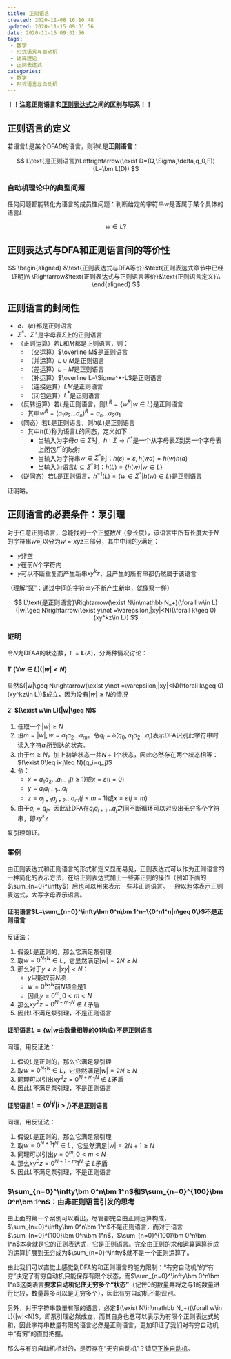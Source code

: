 ```yaml
---
title: 正则语言
created: 2020-11-08 16:16:48
updated: 2020-11-15 09:31:56
date: 2020-11-15 09:31:56
tags: 
 - 数学
 - 形式语言与自动机
 - 计算理论
 - 正则表达式
categories: 
 - 数学
 - 形式语言与自动机
---
```


**！！注意正则语言和[正则表达式](./正则表达式.md)之间的区别与联系！！**

## 正则语言的定义

若语言$L$是某个DFA$D$的语言，则称$L$是**正则语言**：

$$
L\text{是正则语言}\Leftrightarrow(\exist D=(Q,\Sigma,\delta,q_0,F))(L=\bm L(D))
$$

### 自动机理论中的典型问题

任何问题都能转化为语言的成员性问题：判断给定的字符串$w$是否属于某个具体的语言$L$

$$w\in L?$$

## 正则表达式与DFA和正则语言间的等价性

$$
\begin{aligned}
  &\text{正则表达式与DFA等价}&\text{正则表达式章节中已经证明}\\
  \Rightarrow&\text{正则表达式与正则语言等价}&\text{正则语言定义}\\
\end{aligned}
$$

## 正则语言的封闭性

* $\emptyset$、$\{\varepsilon\}$都是正则语言
* $\Sigma^*$、$\Sigma^+$是字母表$\Sigma$上的正则语言
* （正则运算）若$L$和$M$都是正则语言，则：
  * （交运算）$\overline M$是正则语言
  * （并运算）$L\cup M$是正则语言
  * （差运算）$L-M$是正则语言
  * （补运算）$\overline L=\Sigma^*-L$是正则语言
  * （连接运算）$LM$是正则语言
  * （闭包运算）$L^*$是正则语言
* （反转运算）若$L$是正则语言，则$L^R=\{w^R|w\in L\}$是正则语言
  * 其中$w^R=(a_1a_2\dots a_n)^R=a_n\dots a_2a_1$
* （同态）若$L$是正则语言，则$h(L)$是正则语言
  * 其中$h(L)$称为语言$L$的同态，定义如下：
    * 当输入为字母$a\in\Sigma$时，$h: \Sigma\rightarrow\Gamma^*$是一个从字母表$\Sigma$到另一个字母表上闭包$\Gamma^*$的映射
    * 当输入为字符串$w\in\Sigma^*$时：$h(\varepsilon)=\varepsilon,h(wa)=h(w)h(a)$
    * 当输入为语言$L\subseteq\Sigma^*$时：$h(L)=\{h(w)|w\in L\}$
* （逆同态）若$L$是正则语言，$h^{-1}(L)=\{w\in\Sigma^*|h(w)\in L\}$是正则语言

证明略。

## 正则语言的必要条件：泵引理

对于任意正则语言，总能找到一个正整数$N$（泵长度），该语言中所有长度大于$N$的字符串$w$可以分为$w=xyz$三部分，其中中间的$y$满足：
* $y$非空
* $y$在前$N$个字符内
* $y$可以不断重复而产生新串$xy^kz$，且产生的所有串都仍然属于该语言

（理解“泵”：通过中间的字符串$y$不断产生新串，就像泵一样）

$$
L\text{是正则语言}\Rightarrow(\exist N\in\mathbb N_+)(\forall w\in L)(|w|\geq N\rightarrow(\exist y\not =\varepsilon,|xy|<N)(\forall k\geq 0)(xy^kz\in L))
$$

### 证明

令$N$为DFA$A$的状态数，$L=\bm L(A)$，分两种情况讨论：

#### **1'** $(\forall w\in L)(|w|<N)$

显然$(|w|\geq N\rightarrow(\exist y\not =\varepsilon,|xy|<N)(\forall k\geq 0)(xy^kz\in L))$成立，因为没有$|w|\geq N$的情况

#### **2'** $(\exist w\in L)(|w|\geq N)$

1. 任取一个$|w|\geq N$
2. 设$m=|w|,w=a_1a_2\dots a_m$，令$q_i=\hat\delta(q_0,a_1a_2\dots a_i)$表示DFA识别此字符串时读入字符$a_i$所到达的状态。
3. 由于$m\geq N$，加上初始状态一共$N+1$个状态，因此必然存在两个状态相等：$(\exist 0\leq i<j\leq N)(q_i=q_j)$
4. 令：
     * $x=a_1a_2\dots a_{i-1}(i\geq 1)$或$x=\varepsilon(i=0)$
     * $y=a_{i}a_{i+1}\dots a_{j}$
     * $z=a_{j+1}a_{j+2}\dots a_{m}(j\leq m-1)$或$x=\varepsilon(j=m)$
5. 由于$q_i=q_j$，因此让DFA在$q_iq_{i+1}\dots q_j$之间不断循环可以对应出无穷多个字符串，即$xy^kz$

泵引理即证。

### 案例

由正则表达式和正则语言的形式和定义显而易见，正则表达式可以作为正则语言的一种简化的表示方法，在给正则表达式加上一些非正则的操作（例如下面的$\sum_{n=0}^\infty$）后也可以用来表示一些非正则语言。一般以粗体表示正则表达式，大写字母表示语言。

#### 证明语言$L=\sum_{n=0}^\infty\bm 0^n\bm 1^n=\{0^n1^n|n\geq 0\}$不是正则语言

反证法：

1. 假设$L$是正则的，那么它满足泵引理
2. 取$w=0^N1^N\in L$，它显然满足$|w|=2N\geq N$
3. 那么对于$y\not =\varepsilon,|xy|<N$：
    * $y$只能取前$N$项
    * $w=0^N1^N$前$N$项全是1
    * 因此$y=0^m,0<m<N$
4. 那么$xy^2z=0^{N+m}1^N\notin L$矛盾
5. 因此$L$不满足泵引理，不是正则语言

#### 证明语言$L=\{w|w\text{由数量相等的01构成}\}$不是正则语言

同理，用反证法：

1. 假设$L$是正则的，那么它满足泵引理
2. 取$w=0^N1^N\in L$，它显然满足$|w|=2N\geq N$
3. 同理可以引出$xy^2z=0^{N+m}1^N\notin L$矛盾
5. 因此$L$不满足泵引理，不是正则语言

#### 证明语言$L=\{0^i1^j|i>j\}$不是正则语言

同理，用反证法：

1. 假设$L$是正则的，那么它满足泵引理
2. 取$w=0^{N+1}1^N\in L$，它显然满足$|w|=2N+1\geq N$
3. 同理可以引出$y=0^m,0<m<N$
4. 那么$xy^0z=0^{N+1-m}1^N\notin L$矛盾
5. 因此$L$不满足泵引理，不是正则语言

### $\sum_{n=0}^\infty\bm 0^n\bm 1^n$和$\sum_{n=0}^{100}\bm 0^n\bm 1^n$：由非正则语言引发的思考

由上面的第一个案例可以看出，尽管都完全由正则运算构成，$\sum_{n=0}^\infty\bm 0^n\bm 1^n$不是正则语言，而对于语言$\sum_{n=0}^{100}\bm 0^n\bm 1^n$，$\sum_{n=0}^{100}\bm 0^n\bm 1^n$本身就是它的正则表达式，它是正则语言。完全由正则的求和运算运算组成的运算扩展到无穷成为$\sum_{n=0}^\infty$就不是一个正则运算了。

由此我们可以直觉上感觉到DFA的和正则语言的能力限制：“有穷自动机”的“有穷”决定了有穷自动机只能保存有限个状态，而$\sum_{n=0}^\infty\bm 0^n\bm 1^n$这类语言**要求自动机记住无穷多个“状态”**（记住$0$的数量并将之与$1$的数量进行比较，数量最多可以是无穷多个），因此有穷自动机不能识别。

另外，对于字符串数量有限的语言，必定$(\exist N\in\mathbb N_+)(\forall w\in L)(|w|<N)$，即泵引理必然成立，而其自身也总可以表示为有限个正则表达式的和，因此字符串数量有限的语言必然是正则语言，更加印证了我们对有穷自动机中“有穷”的直觉把握。

那么与有穷自动机相对的，是否存在“无穷自动机”？请见[下推自动机](./下推自动机.md)。